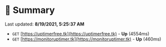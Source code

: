 # 📖 Summary
Last updated: **8/19/2021, 5:25:37 AM**

- `GET` [https://uptimerfree.tk](https://uptimerfree.tk) - **Up** (4554ms)
- `GET` [https://monitoruptimer.tk](https://monitoruptimer.tk) - **Up** (460ms)
